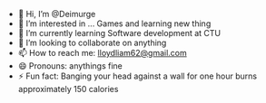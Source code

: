 - 👋 Hi, I’m @Deimurge
- 👀 I’m interested in ... Games and learning new thing
- 🌱 I’m currently learning Software development at CTU
- 💞️ I’m looking to collaborate on anything
- 📫 How to reach me: lloydliam62@gmail.com
- 😄 Pronouns: anythings fine
- ⚡ Fun fact: Banging your head against a wall for one hour burns approximately 150 calories

<!---
Deimurge/Deimurge is a ✨ special ✨ repository because its `README.md` (this file) appears on your GitHub profile.
You can click the Preview link to take a look at your changes.
--->
